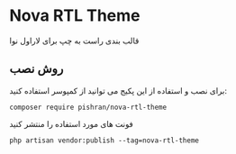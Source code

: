 # Nova RTL Theme

قالب بندی راست به چپ برای لاراول نوا

## روش نصب

برای نصب و استفاده از این پکیج می توانید از کمپوسر استفاده کنید:

`composer require pishran/nova-rtl-theme`

فونت های مورد استفاده را منتشر کنید

`php artisan vendor:publish --tag=nova-rtl-theme`
